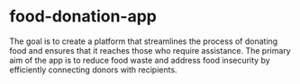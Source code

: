 # food-donation-app
The goal is to create a platform that streamlines the process of donating food and ensures that it reaches those who require assistance. The primary aim of the app is to reduce food waste and address food insecurity by efficiently connecting donors with recipients.
